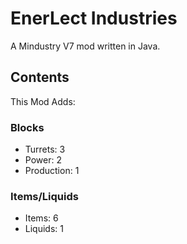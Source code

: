 # EnerLect Industries
A Mindustry V7 mod written in Java.
## Contents
This Mod Adds:
### Blocks
- Turrets: 3
- Power: 2
- Production: 1
### Items/Liquids
- Items: 6
- Liquids: 1

